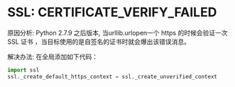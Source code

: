 # SSL: CERTIFICATE_VERIFY_FAILED

原因分析: Python 2.7.9 之后版本, 当urllib.urlopen一个 https 的时候会验证一次 SSL 证书 ，当目标使用的是自签名的证书时就会爆出该错误消息。

解决办法: 在全局添加如下代码：
```python
import ssl
ssl._create_default_https_context = ssl._create_unverified_context
```
